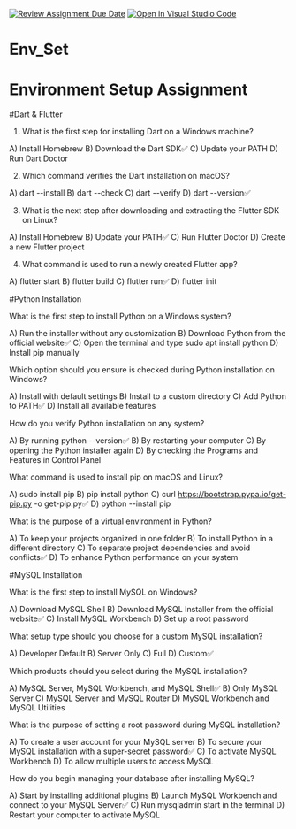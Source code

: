 [![Review Assignment Due Date](https://classroom.github.com/assets/deadline-readme-button-22041afd0340ce965d47ae6ef1cefeee28c7c493a6346c4f15d667ab976d596c.svg)](https://classroom.github.com/a/vnsr1XuU)
[![Open in Visual Studio Code](https://classroom.github.com/assets/open-in-vscode-2e0aaae1b6195c2367325f4f02e2d04e9abb55f0b24a779b69b11b9e10269abc.svg)](https://classroom.github.com/online_ide?assignment_repo_id=15642832&assignment_repo_type=AssignmentRepo)
# Env_Set

# Environment Setup Assignment

#Dart & Flutter

1. What is the first step for installing Dart on a Windows machine?

A) Install Homebrew
B) Download the Dart SDK✅
C) Update your PATH
D) Run Dart Doctor


2. Which command verifies the Dart installation on macOS?

A) dart --install
B) dart --check
C) dart --verify
D) dart --version✅


3. What is the next step after downloading and extracting the Flutter SDK on Linux?

A) Install Homebrew
B) Update your PATH✅
C) Run Flutter Doctor
D) Create a new Flutter project


4. What command is used to run a newly created Flutter app?

A) flutter start
B) flutter build
C) flutter run✅
D) flutter init


#Python Installation

What is the first step to install Python on a Windows system?

A) Run the installer without any customization
B) Download Python from the official website✅
C) Open the terminal and type sudo apt install python
D) Install pip manually

Which option should you ensure is checked during Python installation on Windows?

A) Install with default settings
B) Install to a custom directory
C) Add Python to PATH✅
D) Install all available features

How do you verify Python installation on any system?

A) By running python --version✅
B) By restarting your computer
C) By opening the Python installer again
D) By checking the Programs and Features in Control Panel

What command is used to install pip on macOS and Linux?

A) sudo install pip
B) pip install python
C) curl https://bootstrap.pypa.io/get-pip.py -o get-pip.py✅
D) python --install pip

What is the purpose of a virtual environment in Python?

A) To keep your projects organized in one folder
B) To install Python in a different directory
C) To separate project dependencies and avoid conflicts✅
D) To enhance Python performance on your system

#MySQL Installation

What is the first step to install MySQL on Windows?

A) Download MySQL Shell
B) Download MySQL Installer from the official website✅
C) Install MySQL Workbench
D) Set up a root password

What setup type should you choose for a custom MySQL installation?

A) Developer Default
B) Server Only
C) Full
D) Custom✅

Which products should you select during the MySQL installation?

A) MySQL Server, MySQL Workbench, and MySQL Shell✅
B) Only MySQL Server
C) MySQL Server and MySQL Router
D) MySQL Workbench and MySQL Utilities

What is the purpose of setting a root password during MySQL installation?

A) To create a user account for your MySQL server
B) To secure your MySQL installation with a super-secret password✅
C) To activate MySQL Workbench
D) To allow multiple users to access MySQL

How do you begin managing your database after installing MySQL?

A) Start by installing additional plugins
B) Launch MySQL Workbench and connect to your MySQL Server✅
C) Run mysqladmin start in the terminal
D) Restart your computer to activate MySQL
